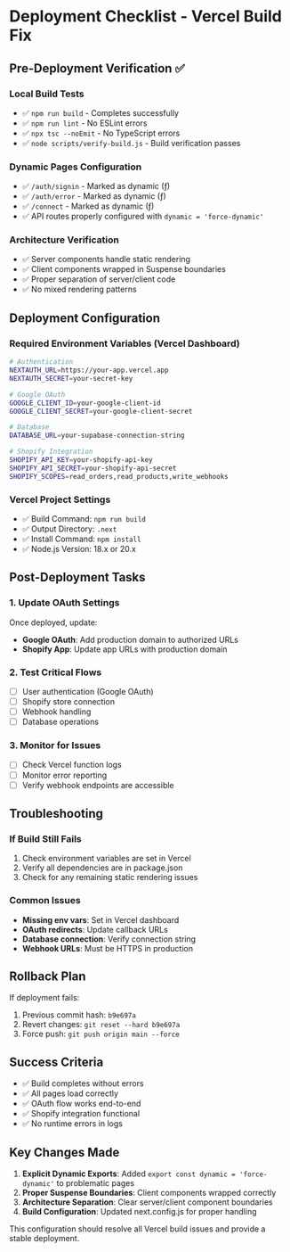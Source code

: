 # Deployment Checklist - Vercel Build Fix

## Pre-Deployment Verification ✅

### Local Build Tests
- ✅ `npm run build` - Completes successfully
- ✅ `npm run lint` - No ESLint errors
- ✅ `npx tsc --noEmit` - No TypeScript errors
- ✅ `node scripts/verify-build.js` - Build verification passes

### Dynamic Pages Configuration
- ✅ `/auth/signin` - Marked as dynamic (ƒ)
- ✅ `/auth/error` - Marked as dynamic (ƒ)
- ✅ `/connect` - Marked as dynamic (ƒ)
- ✅ API routes properly configured with `dynamic = 'force-dynamic'`

### Architecture Verification
- ✅ Server components handle static rendering
- ✅ Client components wrapped in Suspense boundaries
- ✅ Proper separation of server/client code
- ✅ No mixed rendering patterns

## Deployment Configuration

### Required Environment Variables (Vercel Dashboard)
```bash
# Authentication
NEXTAUTH_URL=https://your-app.vercel.app
NEXTAUTH_SECRET=your-secret-key

# Google OAuth
GOOGLE_CLIENT_ID=your-google-client-id
GOOGLE_CLIENT_SECRET=your-google-client-secret

# Database
DATABASE_URL=your-supabase-connection-string

# Shopify Integration
SHOPIFY_API_KEY=your-shopify-api-key
SHOPIFY_API_SECRET=your-shopify-api-secret
SHOPIFY_SCOPES=read_orders,read_products,write_webhooks
```

### Vercel Project Settings
- ✅ Build Command: `npm run build`
- ✅ Output Directory: `.next`
- ✅ Install Command: `npm install`
- ✅ Node.js Version: 18.x or 20.x

## Post-Deployment Tasks

### 1. Update OAuth Settings
Once deployed, update:
- **Google OAuth**: Add production domain to authorized URLs
- **Shopify App**: Update app URLs with production domain

### 2. Test Critical Flows
- [ ] User authentication (Google OAuth)
- [ ] Shopify store connection
- [ ] Webhook handling
- [ ] Database operations

### 3. Monitor for Issues
- [ ] Check Vercel function logs
- [ ] Monitor error reporting
- [ ] Verify webhook endpoints are accessible

## Troubleshooting

### If Build Still Fails
1. Check environment variables are set in Vercel
2. Verify all dependencies are in package.json
3. Check for any remaining static rendering issues

### Common Issues
- **Missing env vars**: Set in Vercel dashboard
- **OAuth redirects**: Update callback URLs
- **Database connection**: Verify connection string
- **Webhook URLs**: Must be HTTPS in production

## Rollback Plan
If deployment fails:
1. Previous commit hash: `b9e697a`
2. Revert changes: `git reset --hard b9e697a`
3. Force push: `git push origin main --force`

## Success Criteria
- ✅ Build completes without errors
- ✅ All pages load correctly
- ✅ OAuth flow works end-to-end
- ✅ Shopify integration functional
- ✅ No runtime errors in logs

## Key Changes Made
1. **Explicit Dynamic Exports**: Added `export const dynamic = 'force-dynamic'` to problematic pages
2. **Proper Suspense Boundaries**: Client components wrapped correctly
3. **Architecture Separation**: Clear server/client component boundaries
4. **Build Configuration**: Updated next.config.js for proper handling

This configuration should resolve all Vercel build issues and provide a stable deployment.